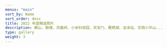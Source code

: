 ```yaml
---
menus: "main"
sort_by: Name
sort_order: desc
title: 2022 年度精选照片
description: 蟒山、鼓楼、凤凰岭、小米科技园、天安门、雁栖湖、龙泽站、京西小华山...
type: gallery
weight: 3
---
```

